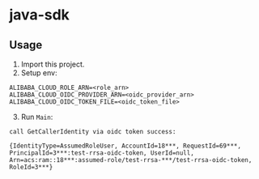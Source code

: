 # java-sdk

## Usage

1. Import this project.
2. Setup env:

```
ALIBABA_CLOUD_ROLE_ARN=<role_arn>
ALIBABA_CLOUD_OIDC_PROVIDER_ARN=<oidc_provider_arn>
ALIBABA_CLOUD_OIDC_TOKEN_FILE=<oidc_token_file>
```

3. Run `Main`:

```
call GetCallerIdentity via oidc token success:

{IdentityType=AssumedRoleUser, AccountId=18***, RequestId=69***, PrincipalId=3***:test-rrsa-oidc-token, UserId=null, Arn=acs:ram::18***:assumed-role/test-rrsa-***/test-rrsa-oidc-token, RoleId=3***}
```
